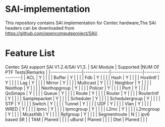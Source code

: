 # SAI-implementation
This repository contains SAI implementation for Centec hardware,The SAI headers can be downloaded from https://github.com/opencomputeproject/SAI/.

# Feature List
Centec SAI support SAI V1.2.4/SAI V1.3.
| SAI Module     | Supported   |NUM OF PTF Tests|Remarks         |
|----------------|-------------|----------------|----------------|
| ACL            |     Y       |                |                |
| Buffer         |     Y       |                |                |
| Fdb            |     Y       |                |                |
| Hash           |     Y       |                |                |
| HostIntf       |     Y       |                |                |
| Lag            |     Y       |                |                |
| Mirror         |     Y       |                |                |
| Multicast      |     Y       |                |                |
| Neighbor       |     Y       |                |                |
| Nexthop        |     Y       |                |                |
| Nexthopgroup   |     Y       |                |                |
| Policer        |     Y       |                |                |
| Port           |     Y       |                |                |
| QoSmaps        |     Y       |                |                |
| Queue          |     Y       |                |                |
| Route          |     Y       |                |                |
| Router         |     Y       |                |                |
| RouterIntf     |     Y       |                |                |
| Samplepacket   |     Y       |                |                |
| Scheduler      |     Y       |                |                |
| Schedulergroup |     Y       |                |                |
| STP            |     Y       |                |                |
| Switch         |     Y       |                |                |
| Tunnel         |     Y       |                |                |
| UDF            |     Y       |                |                |
| Vlan           |     Y       |                |                |
| WRED           |     Y       |                |                |
| Ipmc           |     Y       |                |                |
| Ipmcgroup      |     Y       |                |                |
| L2mc           |     Y       |                |                |
| L2mcgroup      |     Y       |                |                |
| Mcastfdb       |     Y       |                |                |
| Rpfgroup       |     Y       |                |                |
| Segmentroute   |     N       |                |  ipv6 based SR |
| TAM            |     Planed  |                |                |
| uBurst         |     Planed  |                |                |
| Dtel           |     Planed  |                |                |
